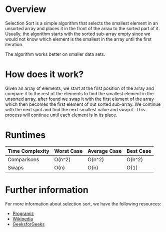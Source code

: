 # Overview

Selection Sort is a simple algorithm that selects the smallest element in an unsorted array and places it in the front of the arrau to the sorted part of it. Usually, the algorithm starts with the sorted sub-array empty since we would not know which element is the smallest in the array until the first iteration.

The algorithm works better on smaller data sets.

# How does it work?

Given an array of elements, we start at the first position of the array and compare it to the rest of the elements to find the smallest element in the unsorted array, after found we swap it with the first element of the array which then becomes the first element of out sorted sub-array. We continue with the next spot and find the next smallest value and swap it. This process will continue until each element is in its place.

# Runtimes

| Time Complexity | Worst Case | Average Case | Best Case |
|-----------------|------------|--------------|-----------|
|   Comparisons   | O(n^2)     | O(n^2)       | O(n^2)    |
|      Swaps      | O(n)       | O(n)         | O(1)      |

# Further information

For more information about selection sort, we have the following resources:
- [Programiz](https://www.programiz.com/dsa/selection-sort)
- [Wikipedia](https://en.wikipedia.org/wiki/Selection_sort)
- [GeeksforGeeks](https://www.geeksforgeeks.org/selection-sort/?ref=lbp)